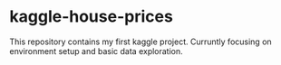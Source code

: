 # kaggle-house-prices

This repository contains my first kaggle project. 
Curruntly focusing on environment setup and basic data exploration.

